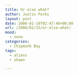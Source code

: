 ```yaml
---
title: Or else what?
author: Justin Parks
layout: post
date: 2006-01-16T02:47:46+00:00
url: /2006/01/15/or-else-what/
mood:
  - none
categories:
  - Chipmunk Bay
tags:
  - aliens
  - shawn

---
```

